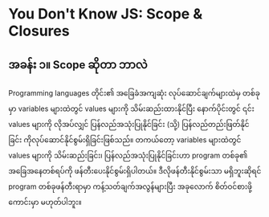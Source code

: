 # You Don't Know JS: Scope & Closures

## အခန်း ၁။  Scope ဆိုတာ ဘာလဲ

Programming languages တိုင်း၏ အခြေခံအကျဆုံး လုပ်ဆောင်ချက်များထဲမှ တစ်ခုမှာ variables များထဲတွင် values များကို သိမ်းဆည်းထားနိုင်ပြီး နောက်ပိုင်းတွင်
၎င်း values များကို လိုအပ်လျှင် ပြန်လည်အသုံးပြုနိုင်ခြင်း (သို့) ပြန်လည်တည်းဖြတ်နိုင်ခြင်း ကိုလုပ်ဆောင်နိုင်စွမ်းရှိခြင်းဖြစ်သည်။
တကယ်တော့ variables များထဲတွင် values များကို သိမ်းဆည်းခြင်း၊ ပြန်လည်အသုံးပြုနိုင်ခြင်းဟာ program တစ်ခု၏ အခြေအနေတစ်ရပ်ကို ဖန်တီးပေးနိုင်စွမ်းရှိပါတယ်။
ဒီလိုဖန်တီးနိုင်စွမ်းသာ မရှိဘူးဆိုရင် program တစ်ခုဖန်တီးရာမှာ ကန့်သတ်ချက်အလွန်များပြီး အခုလောက် စိတ်ဝင်စားဖို့ကောင်းမှာ မဟုတ်ပါဘူး။
